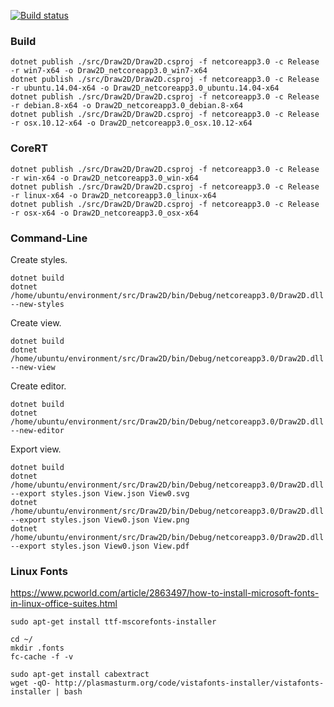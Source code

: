 [![Build status](https://dev.azure.com/wieslawsoltes/GitHub/_apis/build/status/Sources/Draw2D)](https://dev.azure.com/wieslawsoltes/GitHub/_build/latest?definitionId=73)

### Build

```
dotnet publish ./src/Draw2D/Draw2D.csproj -f netcoreapp3.0 -c Release -r win7-x64 -o Draw2D_netcoreapp3.0_win7-x64
dotnet publish ./src/Draw2D/Draw2D.csproj -f netcoreapp3.0 -c Release -r ubuntu.14.04-x64 -o Draw2D_netcoreapp3.0_ubuntu.14.04-x64
dotnet publish ./src/Draw2D/Draw2D.csproj -f netcoreapp3.0 -c Release -r debian.8-x64 -o Draw2D_netcoreapp3.0_debian.8-x64
dotnet publish ./src/Draw2D/Draw2D.csproj -f netcoreapp3.0 -c Release -r osx.10.12-x64 -o Draw2D_netcoreapp3.0_osx.10.12-x64
```

### CoreRT

```
dotnet publish ./src/Draw2D/Draw2D.csproj -f netcoreapp3.0 -c Release -r win-x64 -o Draw2D_netcoreapp3.0_win-x64
dotnet publish ./src/Draw2D/Draw2D.csproj -f netcoreapp3.0 -c Release -r linux-x64 -o Draw2D_netcoreapp3.0_linux-x64
dotnet publish ./src/Draw2D/Draw2D.csproj -f netcoreapp3.0 -c Release -r osx-x64 -o Draw2D_netcoreapp3.0_osx-x64
```

### Command-Line

Create styles.
```
dotnet build
dotnet /home/ubuntu/environment/src/Draw2D/bin/Debug/netcoreapp3.0/Draw2D.dll --new-styles
```

Create view.
```
dotnet build
dotnet /home/ubuntu/environment/src/Draw2D/bin/Debug/netcoreapp3.0/Draw2D.dll --new-view
```

Create editor.
```
dotnet build
dotnet /home/ubuntu/environment/src/Draw2D/bin/Debug/netcoreapp3.0/Draw2D.dll --new-editor
```

Export view.
```
dotnet build
dotnet /home/ubuntu/environment/src/Draw2D/bin/Debug/netcoreapp3.0/Draw2D.dll --export styles.json View.json View0.svg
dotnet /home/ubuntu/environment/src/Draw2D/bin/Debug/netcoreapp3.0/Draw2D.dll --export styles.json View0.json View.png
dotnet /home/ubuntu/environment/src/Draw2D/bin/Debug/netcoreapp3.0/Draw2D.dll --export styles.json View0.json View.pdf
```

### Linux Fonts

https://www.pcworld.com/article/2863497/how-to-install-microsoft-fonts-in-linux-office-suites.html

```
sudo apt-get install ttf-mscorefonts-installer

cd ~/
mkdir .fonts
fc-cache -f -v

sudo apt-get install cabextract
wget -qO- http://plasmasturm.org/code/vistafonts-installer/vistafonts-installer | bash
```
